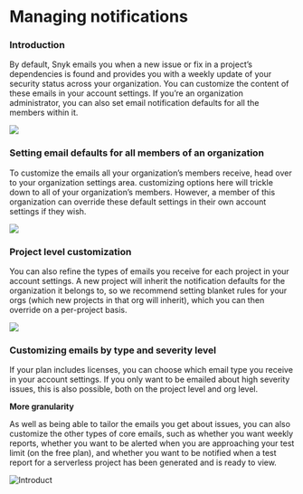 # Managing notifications

### Introduction

By default, Snyk emails you when a new issue or fix in a project’s dependencies is found and provides you with a weekly update of your security status across your organization. You can customize the content of these emails in your account settings. If you’re an organization administrator, you can also set email notification defaults for all the members within it.

![](<../../../.gitbook/assets/image (48).png>)

### Setting email defaults for all members of an organization

To customize the emails all your organization’s members receive, head over to your organization settings area. customizing options here will trickle down to all of your organization’s members. However, a member of this organization can override these default settings in their own account settings if they wish.

![](../../../.gitbook/assets/uuid-bf4252a7-0709-e717-2634-30bce2ff4765-en.png)

### Project level customization

You can also refine the types of emails you receive for each project in your account settings. A new project will inherit the notification defaults for the organization it belongs to, so we recommend setting blanket rules for your orgs (which new projects in that org will inherit), which you can then override on a per-project basis.

![](../../../.gitbook/assets/uuid-8d00c193-1f5d-c062-3d59-41ddc6499626-en.png)

### Customizing emails by type and severity level

If your plan includes licenses, you can choose which email type you receive in your account settings. If you only want to be emailed about high severity issues, this is also possible, both on the project level and org level.

**More granularity**

As well as being able to tailor the emails you get about issues, you can also customize the other types of core emails, such as whether you want weekly reports, whether you want to be alerted when you are approaching your test limit (on the free plan), and whether you want to be notified when a test report for a serverless project has been generated and is ready to view.

![Introduct](../../../.gitbook/assets/uuid-0adf4f70-019d-008a-9bde-82317eba2e44-en.png)
